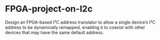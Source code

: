 # FPGA-project-on-I2c
Design an FPGA-based I²C address translator to allow a single device’s I²C address to be dynamically remapped, enabling it to coexist with other devices that may have the same default address.

